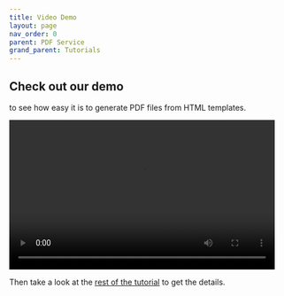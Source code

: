 ```yaml
---
title: Video Demo
layout: page
nav_order: 0
parent: PDF Service
grand_parent: Tutorials
---
```


## Check out our demo

to see how easy it is to generate PDF files from HTML templates.

<video width="480" height="270" controls>
  <source src="https://file-service.adsp-dev.gov.ab.ca/file/v1/files/658f7b1a-eed9-4328-935c-bf36343ce9ca/download" type="video/mp4">
  Your browser does not support the video tag.
</video>

Then take a look at the [rest of the tutorial](/adsp-monorepo/tutorials/pdf-service/introduction.html) to get the details.
